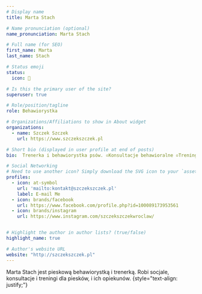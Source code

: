 ```yaml
---
# Display name
title: Marta Stach

# Name pronunciation (optional)
name_pronunciation: Marta Stach

# Full name (for SEO)
first_name: Marta
last_name: Stach

# Status emoji
status:
  icon: 🐾

# Is this the primary user of the site?
superuser: true

# Role/position/tagline
role: Behawiorystka 

# Organizations/Affiliations to show in About widget
organizations:
  - name: Szczek Szczek
    url: https://www.szczekszczek.pl

# Short bio (displayed in user profile at end of posts)
bio:  Trenerka i behawiorystka psów. ▫️Konsultacje behawioralne ▫️Treningi grupowe i indywidualne ▫️Spacery socjalizacyjne 

# Social Networking
# Need to use another icon? Simply download the SVG icon to your `assets/media/icons/` folder.
profiles:
  - icon: at-symbol
    url: 'mailto:kontakt@szczekszczek.pl'
    label: E-mail Me
  - icon: brands/facebook
    url: https://www.facebook.com/profile.php?id=100089173953561
  - icon: brands/instagram
    url: https://www.instagram.com/szczekszczekwroclaw/


# Highlight the author in author lists? (true/false)
highlight_name: true

# Author's website URL
website: "http://szczekszczek.pl"
---
```


Marta Stach jest pieskową behawiorystką i trenerką. Robi socjale, konsultacje i treningi dla piesków, i ich opiekunów.
{style="text-align: justify;"}
